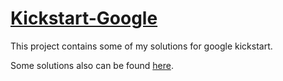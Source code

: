 # [Kickstart-Google](https://code.google.com/codejam/kickstart/)
This project contains some of my solutions for google kickstart.

Some solutions also can be found [here](https://github.com/ckcz123/codejam).
